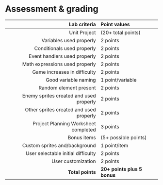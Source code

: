 # Assessment & grading

Lab criteria|Point values
-:|:-
Unit Project|(20+ total points)
Variables used properly|2 points
Conditionals used properly|2 points
Event handlers used properly|2 points
Math expressions used properly|2 points
Game increases in difficulty|2 points
Good variable naming|1 point/variable
Random element present|2 points
Enemy sprites created and used properly|2 points
Other sprites created and used properly|2 points
Project Planning Worksheet completed|3 points
Bonus items|(5+ possible points)
Custom sprites and/background|1 point/item
User selectable initial difficulty|2 points
User customization|2 points
**Total points**|**20+ points plus 5 bonus**
